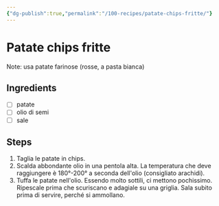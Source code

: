 ```yaml
---
{"dg-publish":true,"permalink":"/100-recipes/patate-chips-fritte/"}
---
```


# Patate chips fritte
Note: usa patate farinose (rosse, a pasta bianca)
## Ingredients
- [ ] patate
- [ ] olio di semi
- [ ] sale
## Steps
1. Taglia le patate in chips.
2. Scalda abbondante olio in una pentola alta. La temperatura che deve raggiungere è 180°-200° a seconda dell'olio (consigliato arachidi).
3. Tuffa le patate nell'olio. Essendo molto sottili, ci mettono pochissimo. Ripescale prima che scuriscano e adagiale su una griglia. Sala subito prima di servire, perché si ammollano.